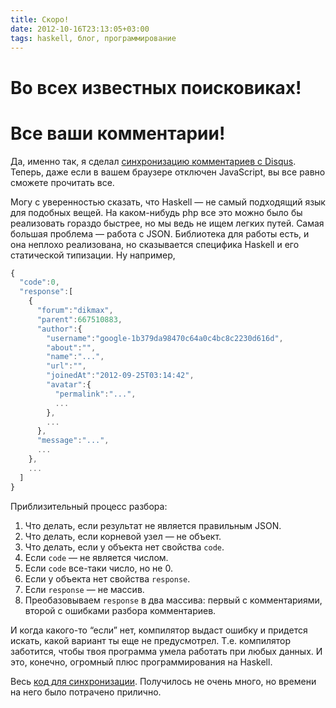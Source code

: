 ```yaml
---
title: Скоро!
date: 2012-10-16T23:13:05+03:00
tags: haskell, блог, программирование
---
```


# Во всех известных поисковиках!

# Все ваши комментарии!

Да, именно так, я сделал [синхронизацию комментариев с Disqus](http://help.disqus.com/customer/portal/articles/472125-data-synchronization). Теперь, даже если в вашем браузере отключен JavaScript, вы все равно сможете прочитать все.

Могу с уверенностью сказать, что Haskell — не самый подходящий язык для подобных вещей. На каком-нибудь php все это можно было бы реализовать гораздо быстрее, но мы ведь не ищем легких путей. Самая большая проблема — работа с JSON. Библиотека для работы есть, и она неплохо реализована, но сказывается специфика Haskell и его статической типизации.  Ну например,

~~~~~javascript
{
  "code":0,
  "response":[
    {
      "forum":"dikmax",
      "parent":667510883,
      "author":{
        "username":"google-1b379da98470c64a0c4bc8c2230d616d",
        "about":"",
        "name":"...",
        "url":"",
        "joinedAt":"2012-09-25T03:14:42",
        "avatar":{
          "permalink":"...",
          ...
        },
        ...
      },
      "message":"...",
      ...
    },
    ...
  ]
}
~~~~~

Приблизительный процесс разбора:

1. Что делать, если результат не является правильным JSON.
2. Что делать, если корневой узел — не объект.
3. Что делать, если у объекта нет свойства `code`.
4. Если `code` — не является числом.
5. Если `code` все-таки число, но не 0.
6. Если у объекта нет свойства `response`.
7. Если `response` — не массив.
8. Преобазовываем `response` в два массива: первый с комментариями, второй с ошибками разбора комментариев.

И когда какого-то “если” нет, компилятор выдаст ошибку и придется искать, какой вариант ты еще не предусмотрел. Т.е. компилятор заботится, чтобы твоя программа умела работать при любых данных. И это, конечно, огромный плюс программирования на Haskell.

Весь [код для синхронизации](https://github.com/dikmax/haskell-blog/blob/master/src/DisqusSync.hs). Получилось не очень много, но времени на него было потрачено прилично.
